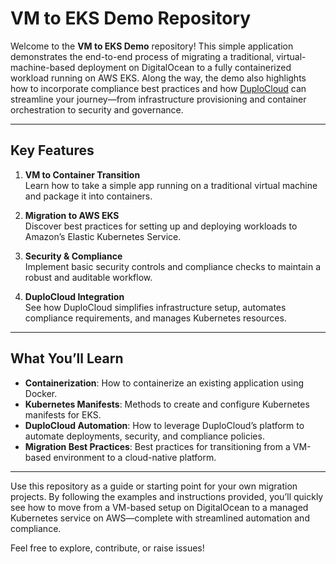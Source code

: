 # VM to EKS Demo Repository

Welcome to the **VM to EKS Demo** repository! This simple application demonstrates the end-to-end process of migrating a traditional, virtual-machine-based deployment on DigitalOcean to a fully containerized workload running on AWS EKS. Along the way, the demo also highlights how to incorporate compliance best practices and how [DuploCloud](https://duplocloud.com) can streamline your journey—from infrastructure provisioning and container orchestration to security and governance.

---

## Key Features

1. **VM to Container Transition**  
   Learn how to take a simple app running on a traditional virtual machine and package it into containers.

2. **Migration to AWS EKS**  
   Discover best practices for setting up and deploying workloads to Amazon’s Elastic Kubernetes Service.

3. **Security & Compliance**  
   Implement basic security controls and compliance checks to maintain a robust and auditable workflow.

4. **DuploCloud Integration**  
   See how DuploCloud simplifies infrastructure setup, automates compliance requirements, and manages Kubernetes resources.

---

## What You’ll Learn

- **Containerization**: How to containerize an existing application using Docker.  
- **Kubernetes Manifests**: Methods to create and configure Kubernetes manifests for EKS.  
- **DuploCloud Automation**: How to leverage DuploCloud’s platform to automate deployments, security, and compliance policies.  
- **Migration Best Practices**: Best practices for transitioning from a VM-based environment to a cloud-native platform.

---

Use this repository as a guide or starting point for your own migration projects. By following the examples and instructions provided, you’ll quickly see how to move from a VM-based setup on DigitalOcean to a managed Kubernetes service on AWS—complete with streamlined automation and compliance.

Feel free to explore, contribute, or raise issues!
